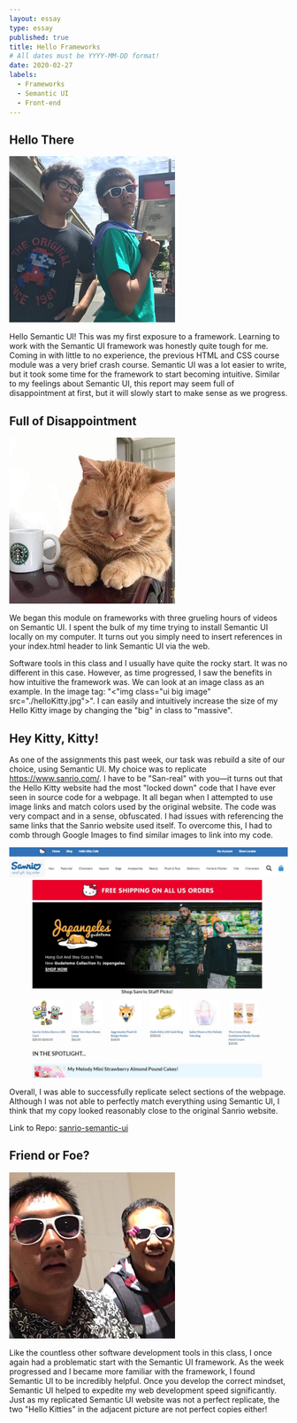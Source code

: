 ```yaml
---
layout: essay
type: essay
published: true
title: Hello Frameworks
# All dates must be YYYY-MM-DD format!
date: 2020-02-27
labels:
  - Frameworks
  - Semantic UI
  - Front-end
---
```


## Hello There

<img class="ui medium right floated rounded image" src="../images/helloKitty-carWash.jpg">

Hello Semantic UI! This was my first exposure to a framework. Learning to work with the Semantic UI framework was honestly quite tough for me. Coming in with little to no experience, the previous HTML and CSS course module was a very brief crash course. Semantic UI was a lot easier to write, but it took some time for the framework to start becoming intuitive. Similar to my feelings about Semantic UI, this report may seem full of disappointment at first, but it will slowly start to make sense as we progress.

## Full of Disappointment

<img class="ui medium left floated rounded image" src="../images/helloKitty-sad.jpg">

We began this module on frameworks with three grueling hours of videos on Semantic UI. I spent the bulk of my time trying to install Semantic UI locally on my computer. It turns out you simply need to insert references in your index.html header to link Semantic UI via the web.

Software tools in this class and I usually have quite the rocky start. It was no different in this case. However, as time progressed, I saw the benefits in how intuitive the framework was. We can look at an image class as an example. In the image tag: "<"img class="ui big image" src="./helloKitty.jpg">". I can easily and intuitively increase the size of my Hello Kitty image by changing the "big" in class to "massive".

## Hey Kitty, Kitty!
As one of the assignments this past week, our task was rebuild a site of our choice, using Semantic UI. My choice was to replicate <a href=">https://www.sanrio.com/">https://www.sanrio.com/</a>. I have to be "San-real" with you—it turns out that the Hello Kitty website had the most "locked down" code that I have ever seen in source code for a webpage. It all began when I attempted to use image links and match colors used by the original website. The code was very compact and in a sense, obfuscated. I had issues with referencing the same links that the Sanrio website used itself. To overcome this, I had to comb through Google Images to find similar images to link into my code.

<img class="ui large centered rounded image" src="../images/helloKitty-copy.jpg">

Overall, I was able to successfully replicate select sections of the webpage. Although I was not able to perfectly match everything using Semantic UI, I think that my copy looked reasonably close to the original Sanrio website.

Link to Repo: <a href="https://github.com/saharama/sanrio-semantic-ui"><i class="large github icon"></i>sanrio-semantic-ui</a>

## Friend or Foe?

<img class="ui medium right floated rounded image" src="../images/helloKitty-friends.jpg">

Like the countless other software development tools in this class, I once again had a problematic start with the Semantic UI framework. As the week progressed and I became more familiar with the framework, I found Semantic UI to be incredibly helpful. Once you develop the correct mindset, Semantic UI helped to expedite my web development speed significantly. Just as my replicated Semantic UI website was not a perfect replicate, the two "Hello Kitties" in the adjacent picture are not perfect copies either!
